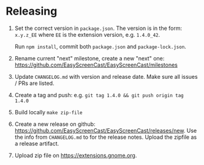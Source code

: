 # Releasing

1.  Set the correct version in `package.json`. The version is in the form: `x.y.z_EE`
    where `EE` is the extension version, e.g. `1.4.0_42`.
    
    Run `npm install`, commit both `package.json` and `package-lock.json`.

2.  Rename current "next" milestone, create a new "next" one: <https://github.com/EasyScreenCast/EasyScreenCast/milestones>

3.  Update `CHANGELOG.md` with version and release date. Make sure all
    issues / PRs are listed.

4.  Create a tag and push: e.g. `git tag 1.4.0 && git push origin tag 1.4.0`

5.  Build locally `make zip-file`

6.  Create a new release on github: <https://github.com/EasyScreenCast/EasyScreenCast/releases/new>. Use the info from `CHANGELOG.md` to for the release notes. Upload the zipfile as a release artifact.

7.  Upload zip file on <https://extensions.gnome.org>.
